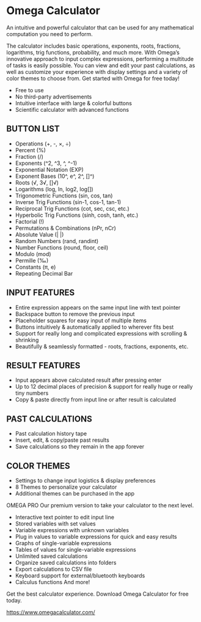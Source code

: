 # Omega Calculator

An intuitive and powerful calculator that can be used for any mathematical computation you need to perform. 

The calculator includes basic operations, exponents, roots, fractions, logarithms, trig functions, probability, and much more. With Omega’s innovative approach to input complex expressions, performing a multitude of tasks is easily possible. You can view and edit your past calculations, as well as customize your experience with display settings and a variety of color themes to choose from. Get started with Omega for free today!

* Free to use
* No third-party advertisements
* Intuitive interface with large & colorful buttons
* Scientific calculator with advanced functions

## BUTTON LIST
* Operations (+, -, ×, ÷)
* Percent (%)
* Fraction (/)
* Exponents (^2, ^3, ^, ^-1)
* Exponential Notation (EXP)
* Exponent Bases (10^, e^, 2^, []^)
* Roots (√, 3√, []√)
* Logarithms (log, ln, log2, log[])
* Trigonometric Functions (sin, cos, tan)
* Inverse Trig Functions (sin-1, cos-1, tan-1)
* Reciprocal Trig Functions (cot, sec, csc, etc.)
* Hyperbolic Trig Functions (sinh, cosh, tanh, etc.)
* Factorial (!)
* Permutations & Combinations (nPr, nCr)
* Absolute Value (| |)
* Random Numbers (rand, randint)
* Number Functions (round, floor, ceil)
* Modulo (mod)
* Permille (‰)
* Constants (π, e)
* Repeating Decimal Bar

## INPUT FEATURES
* Entire expression appears on the same input line with text pointer
* Backspace button to remove the previous input
* Placeholder squares for easy input of multiple items
* Buttons intuitively & automatically applied to wherever fits best
* Support for really long and complicated expressions with scrolling & shrinking
* Beautifully & seamlessly formatted - roots, fractions, exponents, etc.

## RESULT FEATURES
* Input appears above calculated result after pressing enter
* Up to 12 decimal places of precision & support for really huge or really tiny numbers
* Copy & paste directly from input line or after result is calculated

## PAST CALCULATIONS
* Past calculation history tape
* Insert, edit, & copy/paste past results
* Save calculations so they remain in the app forever

## COLOR THEMES
* Settings to change input logistics & display preferences
* 8 Themes to personalize your calculator 
* Additional themes can be purchased in the app


OMEGA PRO
Our premium version to take your calculator to the next level. 

* Interactive text pointer to edit input line
* Stored variables with set values
* Variable expressions with unknown variables
* Plug in values to variable expressions for quick and easy results
* Graphs of single-variable expressions
* Tables of values for single-variable expressions
* Unlimited saved calculations
* Organize saved calculations into folders
* Export calculations to CSV file
* Keyboard support for external/bluetooth keyboards
* Calculus functions
And more!


Get the best calculator experience. Download Omega Calculator for free today.

https://www.omegacalculator.com/




